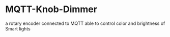 # MQTT-Knob-Dimmer
a rotary encoder connected to MQTT able to control color and brightness of Smart lights
